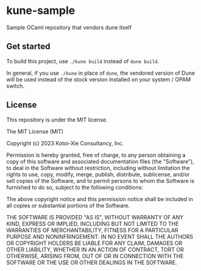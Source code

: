 # kune-sample
Sample OCaml repository that vendors dune itself

## Get started
To build this project, use `./kune build` instead of `dune build`.

In general, if you use `./kune` in place of `dune`, the vendored
version of Dune will be used instead of the stock version installed
on your system / OPAM switch.

## License
This repository is under the MIT license.

The MIT License (MIT)

Copyright (c) 2023 Kotoi-Xie Consultancy, Inc.

Permission is hereby granted, free of charge, to any person obtaining a copy of this software and associated documentation files (the "Software"), to deal in the Software without restriction, including without limitation the rights to use, copy, modify, merge, publish, distribute, sublicense, and/or sell copies of the Software, and to permit persons to whom the Software is furnished to do so, subject to the following conditions:

The above copyright notice and this permission notice shall be included in all copies or substantial portions of the Software.

THE SOFTWARE IS PROVIDED "AS IS", WITHOUT WARRANTY OF ANY KIND, EXPRESS OR IMPLIED, INCLUDING BUT NOT LIMITED TO THE WARRANTIES OF MERCHANTABILITY, FITNESS FOR A PARTICULAR PURPOSE AND NONINFRINGEMENT. IN NO EVENT SHALL THE AUTHORS OR COPYRIGHT HOLDERS BE LIABLE FOR ANY CLAIM, DAMAGES OR OTHER LIABILITY, WHETHER IN AN ACTION OF CONTRACT, TORT OR OTHERWISE, ARISING FROM, OUT OF OR IN CONNECTION WITH THE SOFTWARE OR THE USE OR OTHER DEALINGS IN THE SOFTWARE.
